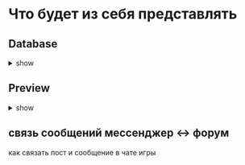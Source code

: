 # Что будет из себя представлять

## Database
<details>
  <summary>show</summary>
  
  ![database uml picture](/out/database/database-1.png)
</details>

## Preview
<details>
  <summary>show</summary>
  
  ![database uml picture](/out/view/view-0.png)
</details>

## связь сообщений мессенджер <-> форум

как связать пост и сообщение в чате игры



